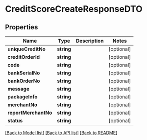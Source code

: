 # CreditScoreCreateResponseDTO

## Properties
Name | Type | Description | Notes
------------ | ------------- | ------------- | -------------
**uniqueCreditNo** | **string** |  | [optional] 
**creditOrderId** | **string** |  | [optional] 
**code** | **string** |  | [optional] 
**bankSerialNo** | **string** |  | [optional] 
**bankOrderNo** | **string** |  | [optional] 
**message** | **string** |  | [optional] 
**packageInfo** | **string** |  | [optional] 
**merchantNo** | **string** |  | [optional] 
**reportMerchantNo** | **string** |  | [optional] 
**status** | **string** |  | [optional] 

[[Back to Model list]](../README.md#documentation-for-models) [[Back to API list]](../README.md#documentation-for-api-endpoints) [[Back to README]](../README.md)



